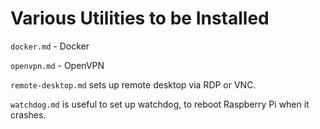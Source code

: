 # Various Utilities to be Installed

`docker.md` - Docker

`openvpn.md` - OpenVPN

`remote-desktop.md` sets up remote desktop via RDP or VNC.

`watchdog.md` is useful to set up watchdog, to reboot Raspberry Pi when it crashes.